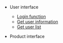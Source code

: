 


* User interface

	* [Login function](en/user/)
	* [Get user information](en/user/getuserinfo)
	* [Get user list](en/user/getuerlist)

* Product interface